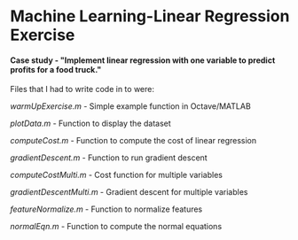 # Machine Learning-Linear Regression Exercise

#### Case study - "Implement linear regression with one variable to predict profits for a food truck."

Files that I had to write code in to were:

<em>warmUpExercise.m</em> - Simple example function in Octave/MATLAB
  
<em>plotData.m</em> - Function to display the dataset

<em>computeCost.m</em> - Function to compute the cost of linear regression

<em>gradientDescent.m</em> - Function to run gradient descent

<em>computeCostMulti.m</em> - Cost function for multiple variables

<em>gradientDescentMulti.m</em> - Gradient descent for multiple variables

<em>featureNormalize.m</em> - Function to normalize features

<em>normalEqn.m</em> - Function to compute the normal equations

